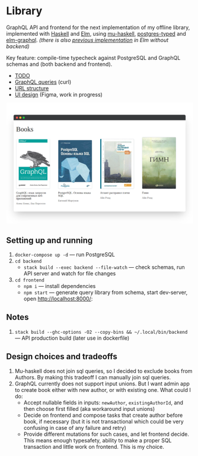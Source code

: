 # Library

GraphQL API and frontend for the next implementation of my offline library, implemented with [Haskell] and [Elm], using [mu-haskell], [postgres-typed] and [elm-graphql]. _(there is also [previous implementation] in Elm without backend)_

Key feature: compile-time typecheck against PostgreSQL and GraphQL schemas and (both backend and frontend).

- [TODO]
- [GraphQL queries] (curl)
- [URL structure]
- [UI design] (Figma, work in progress)

![app-preview]

## Setting up and running

1. `docker-compose up -d` — run PostgreSQL
1. `cd backend`
   - `stack build --exec backend --file-watch` — check schemas, run API server and watch for file changes
1. `cd frontend`
   - `npm i` — install dependencies
   - `npm start` — generate query library from schema, start dev-server, open [http://localhost:8000/](http://localhost:8000/):

## Notes

1. `stack build --ghc-options -O2 --copy-bins && ~/.local/bin/backend` — API production build (later use in dockerfile)

## Design choices and tradeoffs

1. Mu-haskell does not join sql queries, so I decided to exclude books from Authors.
   By making this tradeoff I can manually join sql queries.
1. GraphQL currently does not support input unions. But I want admin app to create book either with new author, or with existing one.
   What could I do:
   - Accept nullable fields in inputs: `newAuthor`, `existingAuthorId`, and then choose first filled (aka workaround input unions)
   - Decide on frontend and compose tasks that create author before book, if necessary (but it is not transactional which could be very confusing in case of any failure and retry)
   - Provide different mutations for such cases, and let frontend decide. This means enough typesafety, ability to make a proper SQL transaction and little work on frontend. This is my choice. 

[todo]: TODO.md
[graphql queries]: docs/queries.md
[url structure]: docs/url-structure.md
[UI design]: https://www.figma.com/file/g61ihnvBgnQtba3vfv8Rxo/Library
[previous implementation]: https://vladimirlogachev.github.io/#/en/library
[app-preview]: docs/app-preview.png
[haskell]: https://www.haskell.org
[elm]: https://elm-lang.org
[mu-haskell]: https://github.com/higherkindness/mu-haskell
[postgres-typed]: https://github.com/dylex/postgresql-typed
[elm-graphql]: https://github.com/dillonkearns/elm-graphql

